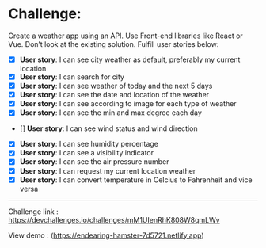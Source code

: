 # Challenge: 
Create a weather app using an API. Use Front-end libraries like React or Vue. Don’t look at the existing solution. Fulfill user stories below:

- [x] **User story**: I can see city weather as default, preferably my current location
- [x] **User story**: I can search for city
- [x] **User story**: I can see weather of today and the next 5 days
- [x] **User story**: I can see the date and location of the weather
- [x] **User story**: I can see according to image for each type of weather
- [x] **User story**: I can see the min and max degree each day
- [] **User story**: I can see wind status and wind direction
- [x] **User story**: I can see humidity percentage
- [x] **User story**: I can see a visibility indicator
- [x] **User story**: I can see the air pressure number
- [x] **User story**: I can request my current location weather
- [x] **User story**: I can convert temperature in Celcius to Fahrenheit and vice versa
-------------------------
Challenge link : https://devchallenges.io/challenges/mM1UIenRhK808W8qmLWv

View demo : (https://endearing-hamster-7d5721.netlify.app)
